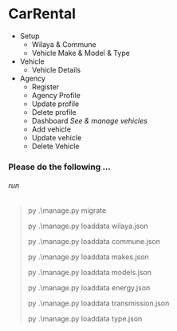# CarRental
- Setup
    - Wilaya & Commune
    - Vehicle Make & Model & Type
- Vehicle
    - Vehicle Details
- Agency
    - Register
    - Agency Profile
    - Update profile
    - Delete profile
    - Dashboard *See & manage vehicles*
    - Add vehicle
    - Update vehicle
    - Delete Vehicle



### Please do the following ...
###### run
> py .\manage.py migrate
> 
> py .\manage.py loaddata wilaya.json
> 
> py .\manage.py loaddata commune.json
>
> py .\manage.py loaddata makes.json
>
> py .\manage.py loaddata models.json
>
> py .\manage.py loaddata energy.json
>
> py .\manage.py loaddata transmission.json
>
> py .\manage.py loaddata type.json
